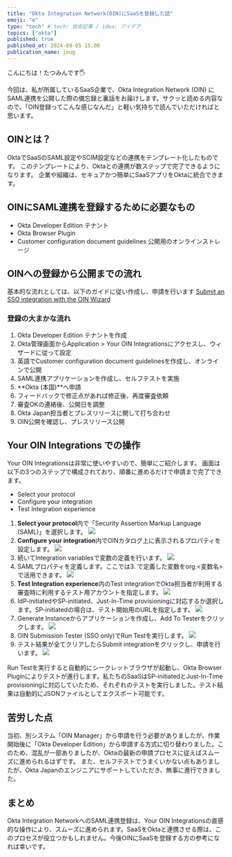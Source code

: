```yaml
---
title: "Okta Integration Network(OIN)にSaaSを登録した話"
emoji: "⚙️"
type: "tech" # tech: 技術記事 / idea: アイデア
topics: ["okta"]
published: true
published_at: 2024-09-05 15:00
publication_name: joug
---
```

こんにちは！たつみんです🖐️

今回は、私が所属しているSaaS企業で、Okta Integration Network (OIN) にSAML連携を公開した際の備忘録と裏話をお届けします。サクッと読める内容なので、「OIN登録ってこんな感じなんだ」と軽い気持ちで読んでいただければと思います。

## OINとは？
OktaでSaaSのSAML設定やSCIM設定などの連携をテンプレート化したものです。
このテンプレートにより、Oktaとの連携が数ステップで完了できるようになります。
企業や組織は、セキュアかつ簡単にSaaSアプリをOktaに統合できます。

## OINにSAML連携を登録するために必要なもの
- Okta Developer Edition テナント
- Okta Browser Plugin
- Customer configuration document guidelines 公開用のオンラインストレージ

## OINへの登録から公開までの流れ
基本的な流れとしては、以下のガイドに従い作成し、申請を行います
[Submit an SSO integration with the OIN Wizard](https://developer.okta.com/docs/guides/submit-oin-app/saml2/main/)

### 登録の大まかな流れ
1. Okta Developer Edition テナントを作成
2. Okta管理画面からApplication > Your OIN Integrationsにアクセスし、ウィザードに従って設定
3. 英語でCustomer configuration document guidelinesを作成し、オンラインで公開
4. SAML連携アプリケーションを作成し、セルフテストを実施
5. **Okta (本国)**へ申請
6. フィードバックで修正点があれば修正後、再度審査依頼
7. 審査OKの連絡後、公開日を調整
8. Okta Japan担当者とプレスリリースに関して打ち合わせ
9. OIN公開を確認し、プレスリリース公開

## Your OIN Integrations での操作
Your OIN Integrationsは非常に使いやすいので、簡単にご紹介します。
画面は以下の3つのステップで構成されており、順番に進めるだけで申請まで完了できます。
- Select your protocol
- Configure your integration
- Test Integration experience


1. **Select your protocol**内で「Security Assertion Markup Language (SAML)」を選択します。
![](/images/oin-saml-configuration-process/image01.png)
2. **Configure your integration**内でOINカタログ上に表示されるプロパティを設定します。
![](/images/oin-saml-configuration-process/image02.png)
3. 続いてIntegration variablesで変数の定義を行います。
![](/images/oin-saml-configuration-process/image03.png)
4. SAMLプロパティを定義します。ここでは3. で定義した変数をorg.<変数名>で活用できます。
![](/images/oin-saml-configuration-process/image04.png)
5. **Test Integration experience**内のTest integrationでOkta担当者が利用する審査時に利用するテスト用アカウントを指定します。
![](/images/oin-saml-configuration-process/image05.png)
6. IdP-initiatedやSP-initiated、Just-In-Time provisioningに対応するか選択します。SP-initiatedの場合は、テスト開始用のURLを指定します。
![](/images/oin-saml-configuration-process/image06.png)
7. Generate Instanceからアプリケーションを作成し、Add To Testerをクリックします。
![](/images/oin-saml-configuration-process/image07.png)
8. OIN Submission Tester (SSO only)でRun Testを実行します。
![](/images/oin-saml-configuration-process/image08.png)
9. テスト結果が全てクリアしたらSubmit integrationをクリックし、申請を行います。
![](/images/oin-saml-configuration-process/image09.png)



Run Testを実行すると自動的にシークレットブラウザが起動し、Okta Browser Pluginによりテストが進行します。私たちのSaaSはSP-initiatedとJust-In-Time provisioningに対応していたため、それぞれのテストを実行しました。テスト結果は自動的にJSONファイルとしてエクスポート可能です。


## 苦労した点
当初、別システム「OIN Manager」から申請を行う必要がありましたが、作業開始後に「Okta Developer Edition」から申請する方式に切り替わりました。このため、混乱が一部ありましたが、Oktaの最新の申請プロセスに従えばスムーズに進められるはずです。
また、セルフテストでうまくいかない点もありましたが、Okta Japanのエンジニアにサポートしていただき、無事に進行できました。


## まとめ
Okta Integration NetworkへのSAML連携登録は、Your OIN Integrationsの直感的な操作により、スムーズに進められます。SaaSをOktaと連携させる際は、このプロセスが役立つかもしれません。今後OINにSaaSを登録する方の参考になれば幸いです。

